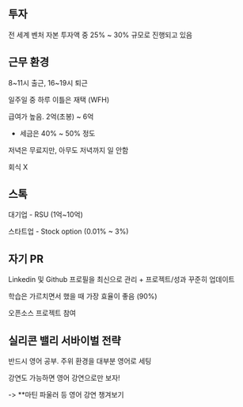 ## 투자

전 세계 벤처 자본 투자액 중 25% ~ 30% 규모로 진행되고 있음

## 근무 환경

8~11시 출근, 16~19시 퇴근

일주일 중 하루 이틀은 재택 (WFH)

급여가 높음. 2억(초봉) ~ 6억
- 세금은 40% ~ 50% 정도

저녁은 무료지만, 아무도 저녁까지 일 안함

회식 X

## 스톡

대기업 - RSU (1억~10억)

스타트업 - Stock option (0.01% ~ 3%)

## 자기 PR

Linkedin 및 Github 프로필을 최신으로 관리 + 프로젝트/성과 꾸준히 업데이트

학습은 가르치면서 했을 때 가장 효율이 좋음 (90%)

오픈소스 프로젝트 참여

## 실리콘 밸리 서바이벌 전략

반드시 영어 공부. 주위 환경을 대부분 영어로 세팅

강연도 가능하면 영어 강연으로만 보자!

-> **마틴 파울러 등 영어 강연 챙겨보기



